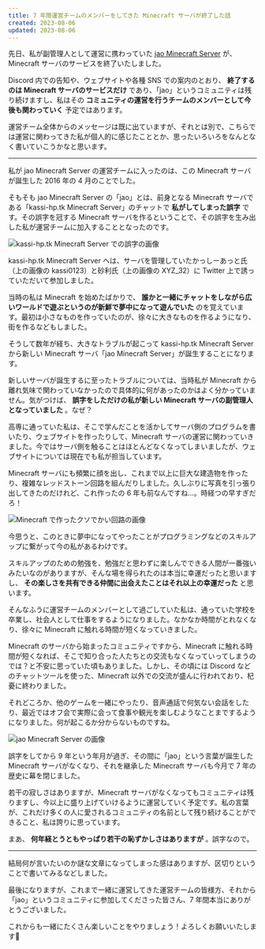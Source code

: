 ```yaml
---
title: 7 年間運営チームのメンバーをしてきた Minecraft サーバが終了した話
created: 2023-08-06
updated: 2023-08-06
---
```


先日、私が副管理人として運営に携わっていた [jao Minecraft Server](https://jaoafa.com/) が、Minecraft サーバのサービスを終了いたしました。

Discord 内での告知や、ウェブサイトや各種 SNS での案内のとおり、 **終了するのは Minecraft サーバのサービスだけ** であり、「jao」というコミュニティは残り続けますし、私はその **コミュニティの運営を行うチームのメンバーとして今後も関わっていく** 予定ではあります。

運営チーム全体からのメッセージは既に出ていますが、それとは別で、こちらでは運営に関わってきた私が個人的に感じたこととか、思ったいろいろをなんとなく書いていこうかなと思います。

---

私が jao Minecraft Server の運営チームに入ったのは、この Minecraft サーバが誕生した 2016 年の 4 月のことでした。

そもそも jao Minecraft Server の「jao」とは、前身となる Minecraft サーバである「kassi-hp.tk Minecraft Server」のチャットで **私がしてしまった誤字** です。その誤字を冠する Minecraft サーバを作るということで、その誤字を生み出した私が運営チームに加入することとなったのです。

![kassi-hp.tk Minecraft Server での誤字の画像](ebd3443e-b3e5-46f5-df13-07a9117b0d00)

kassi-hp.tk Minecraft Server へは、サーバを管理していたかっしーあっと氏（上の画像の kassi0123）と砂利氏（上の画像の XYZ_32）に Twitter 上で誘っていただいて参加しました。

当時の私は Minecraft を始めたばかりで、 **誰かと一緒にチャットをしながら広いワールドで遊ぶというのが新鮮で夢中になって遊んでいた** のを覚えています。最初は小さなものを作っていたのが、徐々に大きなものを作るようになり、街を作るなどもしました。

そうして数年が経ち、大きなトラブルが起こって kassi-hp.tk Minecraft Server から新しい Minecraft サーバ「jao Minecraft Server」が誕生することになります。

新しいサーバが誕生するに至ったトラブルについては、当時私が Minecraft から離れ気味で関わっていなかったので具体的に何があったのかはよく分かっていません。気がつけば、 **誤字をしただけの私が新しい Minecraft サーバの副管理人となっていました** 。なぜ？

高専に通っていた私は、そこで学んだことを活かしてサーバ側のプログラムを書いたり、ウェブサイトを作ったりして、Minecraft サーバの運営に関わっていきました。今ではサーバ側を触ることはほとんどなくなってしまいましたが、ウェブサイトについては現在でも私が担当しています。

Minecraft サーバにも頻繁に顔を出し、これまで以上に巨大な建造物を作ったり、複雑なレッドストーン回路を組んだりしました。久しぶりに写真を引っ張り出してきたのだけれど、これ作ったの 6 年も前なんですね…。時経つの早すぎだろ！

![Minecraft で作ったクソでかい回路の画像](098e2989-131b-4c1c-dcb5-0ec2295c4f00)

今思うと、このときに夢中になってやったことがプログラミングなどのスキルアップに繋がって今の私があるわけです。

スキルアップのための勉強を、勉強だと思わずに楽しんでできる人間が一番強いみたいなのがありますが、そんな場を得られたのは本当に幸運だったと思いますし、 **その楽しさを共有できる仲間に出会えたことはそれ以上の幸運だった** と思います。

そんなふうに運営チームのメンバーとして過ごしていた私は、通っていた学校を卒業し、社会人として仕事をするようになりました。なかなか時間がとれなくなり、徐々に Minecraft に触れる時間が短くなっていきました。

Minecraft のサーバから始まったコミュニティですから、Minecraft に触れる時間が短くなれば、そこで知り合った人たちとの交流もなくなっていってしまうのでは？と不安に思っていた頃もありました。しかし、その頃には Discord などのチャットツールを使った、Minecraft 以外での交流が盛んに行われており、杞憂に終わりました。

それどころか、他のゲームを一緒にやったり、音声通話で何気ない会話をしたり、最近ではオフ会で実際に会って食事や観光を楽しむようなことまでするようになりました。何が起こるか分からないものですね。

![jao Minecraft Server の画像](c39becfa-1fca-47d1-9fdb-64ecd6cf1800)

誤字をしてから 9 年という年月が過ぎ、その間に「jao」という言葉が誕生した Minecraft サーバがなくなり、それを継承した Minecraft サーバも今月で 7 年の歴史に幕を閉じました。

若干の寂しさはありますが、Minecraft サーバがなくなってもコミュニティは残りますし、今以上に盛り上げていけるように運営していく予定です。私の言葉が、これだけ多くの人に愛されるコミュニティの名前として残り続けることができること、私は誇りに思っています。

まあ、 **何年経とうともやっぱり若干の恥ずかしさはありますが** 。誤字なので。

---

結局何が言いたいのか謎な文章になってしまった感はありますが、区切りということで書いてみるなどしました。

最後になりますが、これまで一緒に運営してきた運営チームの皆様方、それから「jao」というコミュニティに参加してくださった皆さん、7 年間本当にありがとうございました。

これからも一緒にたくさん楽しいことをやりましょう！よろしくお願いいたします🙏
